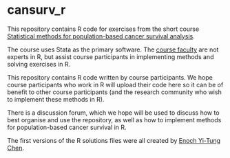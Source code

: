 # cansurv_r
This repository contains R code for exercises from the short course [Statistical methods for population-based cancer survival analysis](http://cansurv.net/). 

The course uses Stata as the primary software. The [course faculty](http://cansurv.net/) are not experts in R, but assist course participants in implementing methods and solving exercises in R. 

This repository contains R code written by course participants. We hope course participants who work in R will upload their code here so it can be of benefit to other course participants (and the research community who wish to implement these methods in R).

There is a discussion forum, which we hope will be used to discuss how to best organise and use the repository, as well as how to implement methods for population-based cancer survival in R.

The first versions of the R solutions files were all created by [Enoch Yi-Tung Chen](https://enochytchen.com/).
